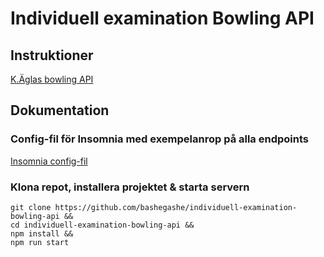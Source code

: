# Individuell examination Bowling API

## Instruktioner
[K.Äglas bowling API](https://gist.github.com/zocom-christoffer-wallenberg/ef62eaaa0feed9b073153575c32ef1d8)

## Dokumentation
### Config-fil för Insomnia med exempelanrop på alla endpoints
[Insomnia config-fil](tests/Insomnia_2023-05-31.json)

### Klona repot, installera projektet & starta servern
```
git clone https://github.com/bashegashe/individuell-examination-bowling-api &&
cd individuell-examination-bowling-api &&
npm install &&
npm run start
```